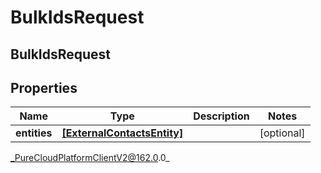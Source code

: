 # BulkIdsRequest

## BulkIdsRequest

## Properties

|Name | Type | Description | Notes|
|------------ | ------------- | ------------- | -------------|
| **entities** | [**[ExternalContactsEntity]**](ExternalContactsEntity) |  | [optional] |



_PureCloudPlatformClientV2@162.0.0_
